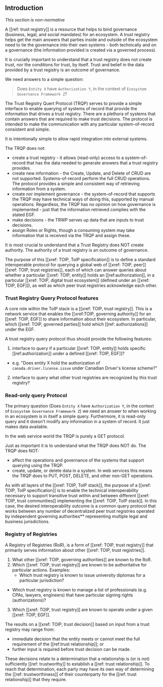 
[//]: # (Pandoc Formatting Macros)

[//]: # (\mainmatter)

[//]: # (\doctitle)

## Introduction
*This section is non-normative*

A [[ref: trust registry]] is a resource that helps to bind governance (business, legal, and social mandates) for an ecosystem. A trust registry helps get the main answers that parties inside and outside of the ecosystem need to tie the governance into their own systems - both technically and on a governance (the information provided is created via a governed process).

It is crucially important to understand that a trust registry does not create trust, nor the conditions for trust, by itself. Trust and belief in the data provided by a trust registry is an outcome of governance. 

We need answers to a simple question:

> Does `Entity X` have `Authorization Y`, in the context of `Ecosystem Governance Framework Z`?

The Trust Registry Quert Protocol (TRQP) serves to provide a simple interface to enable querying of systems of record that provide the information that drives a trust registry. There are a plethora of systems that contain answers that are required to make trust decisions. The protocol is intended to make the communication with any particular system-of-record consistent and simple.

It is intentionally simple to allow rapid integration into external systems.

The TRQP does not:  
  * create a trust registry - it allows (read-only) access to a system-of-record that has the data needed to generate answers that a trust registry provides.
  * create new information - the Create, Update, and Delete of CRUD are not supported. Systems-of-record perform the full CRUD operations. The protocol provides a simple and consistent way of retrieving information from a system.
  * create nor implement governance - the system-of-record that supports the TRQP may have technical ways of doing this, supported by manual operations. Regardless, the TRQP has no opinion on how governance is implemented - just that the information retrieved complies with the stated EGF.
  * make decisions - the TRWP serves up data that are inputs to trust decisions.
  * assign Roles or Rights, though a consuming system may take information that is received via the TRQP and assign these.

It is most crucial to understand that a Trust Registry does NOT create authority. The authority of a trust registry is an outcome of governance.

The purpose of this [[xref: TOIP, ToIP specification]] is to define a standard interoperable protocol for querying a global web of [[xref: TOIP, peer]] [[xref: TOIP, trust registries]], each of which can answer queries about whether a particular [[xref: TOIP, entity]] holds an [[ref:authorization]], in a particular [[xref: TOIP, digital trust ecosystem]] (defined under an [[xref: TOIP, EGF]]), as well as which peer trust registries acknowledge each other.

### Trust Registry Query Protocol features
A core role within the ToIP stack is a [[xref: TOIP, trust registry]]. This is a network service that enables the [[xref:TOIP, governing authority]] for an [[xref: TOIP, EGF]] to share information about their ecosystem. In particular, which [[xref: TOIP, governed parties]] hold which [[ref: authorizations]] under the EGF.

A trust registry query protocol thus should provide the following features:

1. interface to query if a particular [[xref: TOIP, entity]] holds specific [[ref:authorization]] under a defined [[xref: TOIP, EGF]]? 
  - e.g.  "Does entity X hold the authorization of `canada.driver.license.issue` under Canadian Driver's license scheme?" 
2. interface to query what other trust registries are recognized by this trust registry?

### Read-only query Protocol
The primary question (Does `Entity X` have `Authorization Y`, in the context of `Ecosystem Governance Framework Z`) we need an answer to when working in an ecosystem is in itself a simple query. Furthermore, it is read-only query and it doesn't modify any information in a system of record. It just makes data available.

In the web service world the TRQP is purely a GET protocol. 

Just as important it is to understand what the TRQP does NOT do. The TRQP does NOT:
* affect the operations and governance of the systems that support querying using the TRQP.
* create, update, or delete data in a system. In web services this means the TRQP does to PUT, POST, DELETE, and other non-GET operations.

As with all layers of the [[xref: TOIP, ToIP stack]], the purpose of a [[xref: TOIP, ToIP specification]] is to enable the technical interoperability necessary to support transitive trust within and between different [[xref: TOIP, trust communities]] implementing the [[xref: TOIP, ToIP stack]]. In this case, the desired interoperability outcome is a common query protocol that works between any number of decentralized peer trust registries operated by independent governing authorities** representing multiple legal and business jurisdictions.

### Registry of Registries
A Registry of Registries (RoR), is a form of [[xref: TOIP, trust registry]] that primarily serves information about other [[xref: TOIP, trust registries]]. 

1. What other [[xref: TOIP, governing authorities]] are known to the RoR. 
2. Which [[xref: TOIP, trust registry]] are known to be authoritative for particular actions. Examples:
	- Which trust registry is known to issue university diplomas for a particular jurisdiction?
  - Which trust registry is known to manage a list of professionals (e.g. CPAs, lawyers, engineers) that have particular signing rights (authorizations)?
3. Which [[xref: TOIP, trust registry]] are known to operate under a given [[xref: TOIP, EGF]].

The results on a [[xref: TOIP, trust decision]] based on input from a trust registry may range from:
* immediate decision that the entity meets or cannot meet the full requirement of the [[ref:trust relationship]]; or
* further input is required before trust decision can be made. 

These decisions relate to a determination that a relationship is (or is not) sufficiently [[ref: trustworthy]] to establish a [[ref: trust relationship]]. To reach that determination, each party may have its own way of determining the [[ref: trustworthiness]] of their counterparty for the [[ref: trust relationship]] that they require.
